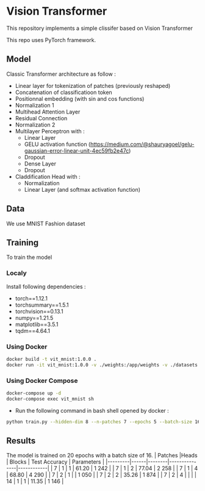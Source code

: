 # Vision Transformer 

This repository implements a simple clissifer based on Vision Transformer 

This repo uses PyTorch framework. 

## Model
<!-- <img src="images/vit.png"/> -->

Classic Transformer architecture as follow : 
* Linear layer for tokenization of patches (previously reshaped)
* Concatenation of classificatioon token
* Positionnal embedding (with sin and cos functions)
* Normalization 1 
* Multihead Attention Layer 
* Residual Connection 
* Normalization 2 
* Multilayer Perceptron with : 
    * Linear Layer 
    * GELU activation function (https://medium.com/@shauryagoel/gelu-gaussian-error-linear-unit-4ec59fb2e47c)
    * Dropout 
    * Dense Layer 
    * Dropout 
* Claddification Head with : 
    * Normalization
    * Linear Layer (and softmax activation function)

## Data 
We use MNIST Fashion dataset 

## Training
To train the model
### Localy 
Install following dependencies : 
- torch==1.12.1
- torchsummary==1.5.1
- torchvision==0.13.1
- numpy==1.21.5
- matplotlib==3.5.1
- tqdm==4.64.1


### Using Docker 
```bash
docker build -t vit_mnist:1.0.0 .
docker run -it vit_mnist:1.0.0 -v ./weights:/app/weights -v ./datasets:/app/datasets bash
```

### Using Docker Compose 
```bash
docker-compose up -d
docker-compose exec vit_mnist sh

```

- Run the following command in bash shell opened by docker : 
```bash
python train.py --hidden-dim 8 --n-patches 7 --epochs 5 --batch-size 16  --n-heads 1 --dropout 0.1 --lr 0.001 --weight-decay 0.0001 --n-classes 10 --device cpu
```


## Results
The model is trained on 20 epochs with a batch size of 16.
| Patches |Heads | Blocks | Test Accuracy | Parameters |
|---------|------|--------|---------------|------------|
| 7       | 1    | 1      |    61.20      | 1 242      |
| 7       | 1    | 2      |    77.04      | 2 258      |
| 7       | 1    | 4      |    68.80      | 4 290      |
| 7       | 2    | 1      |               | 1 050      |
| 7       | 2    | 2      |    35.26      | 1 874      |
| 7       | 2    | 4      |               |            |
| 14      | 1    | 1      |    11.35      | 1 146      |
